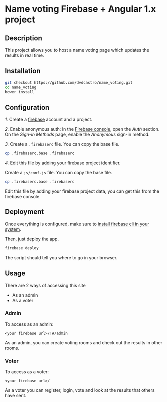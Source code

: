 # Name voting Firebase + Angular 1.x project

## Description

This project allows you to host a name voting page which updates the results in real time.

## Installation

```bash
git checkout https://github.com/dvdcastro/name_voting.git
cd name_voting
bower install
```

## Configuration

*1.* Create a [firebase](https://firebase.google.com/) account and a project.

*2.* Enable anonymous auth:
     In the [Firebase console](https://console.firebase.google.com/), open the _Auth_ section.
     On the _Sign-in Methods_ page, enable the _Anonymous_ sign-in method.

*3.* Create a ```.firebaserc``` file. You can copy the base file.

```bash
cp .firebaserc.base .firebaserc
```

*4.* Edit this file by adding your firebase project identifier.

Create a ```js/conf.js``` file. You can copy the base file.

```bash
cp .firebaserc.base .firebaserc
```

Edit this file by adding your firebase project data, you can get this from the firebase console.

## Deployment

Once everything is configured, make sure to [install firebase cli in your system](https://firebase.google.com/docs/hosting/quickstart).

Then, just deploy the app.

```bash
firebase deploy
```

The script should tell you where to go in your browser.

## Usage

There are 2 ways of accessing this site

* As an admin
* As a voter

### Admin

To access as an admin:

```
<your firebase url>/!#/admin
```

As an admin, you can create voting rooms and check out the results in other rooms.

### Voter

To access as a voter:

```
<your firebase url>/
```

As a voter you can register, login, vote and look at the results that others have sent.